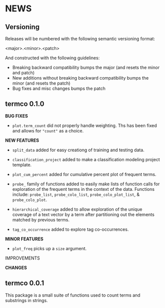 NEWS
====

Versioning
----------

Releases will be numbered with the following semantic versioning format:

&lt;major&gt;.&lt;minor&gt;.&lt;patch&gt;

And constructed with the following guidelines:

* Breaking backward compatibility bumps the major (and resets the minor
  and patch)
* New additions without breaking backward compatibility bumps the minor
  (and resets the patch)
* Bug fixes and misc changes bumps the patch



termco 0.1.0
----------------------------------------------------------------

**BUG FIXES**

* `plot.term_count` did not properly handle weighting.  Ths has been fixed and
  allows for `"count"` as a choice.

**NEW FEATURES**

* `split_data` added for easy creationg of training and testing data.

* `classification_project` added to make a classification modeling project
  template.

* `plot_cum_percent` added for cumulative percent plot of frequent terms.

* `probe_` family of functions added to easily make lists of function calls for
  exploration of the frequent terms in the context of the data.  Functions include:
  `probe_list`, `probe_colo_list`, `probe_colo_plot_list`, & `probe_colo_plot`.

* `hierarchical_coverage` added to allow exploration of the unique coverage of a
  text vector by a term after partitioning out the elements matched by previous
  terms.

* `tag_co_occurrence` added to explore tag co-occurrences.


**MINOR FEATURES**

* `plot_freq` picks up a `size` argument.

IMPROVEMENTS

**CHANGES**



termco 0.0.1
----------------------------------------------------------------

This package is a small suite of functions used to count terms and substrings
  in strings.